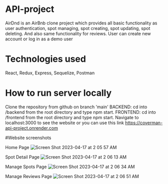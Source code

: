 # API-project
AirDnd is an AirBnb clone project which provides all basic functionality as user authentication, 
spot managing, spot creating, spot updating, spot deleting. And also same functionality for reviews. User can create new account or log in as a demo user

# Technologies used
React, Redux, Express, Sequelize, Postman

# How to run server locally

Clone the repository from github on branch 'main'
BACKEND: cd into /backend from the root directory and type npm start.
FRONTEND: cd into /frontend from the root directory and type npm start.
Navigate to localhost:3000 to see the website or you can use this link https://coverman-api-project.onrender.com

#Website screenshots

Home Page
![Screen Shot 2023-04-17 at 2 05 57 AM](https://user-images.githubusercontent.com/104224490/232412682-46ecf542-ddd7-48a3-a6e0-cee035e0bc6c.png)

Spot Detail Page
![Screen Shot 2023-04-17 at 2 06 13 AM](https://user-images.githubusercontent.com/104224490/232412823-9b95fddf-37b5-4ee3-a960-08ae1757b402.png)

Manage Spots Page
![Screen Shot 2023-04-17 at 2 06 34 AM](https://user-images.githubusercontent.com/104224490/232412997-95cd296b-3980-4115-8ed7-f4515950c02b.png)

Manage Reviews Page
![Screen Shot 2023-04-17 at 2 06 51 AM](https://user-images.githubusercontent.com/104224490/232413031-660cfe99-3635-4216-bf39-24bd52e09f7a.png)
